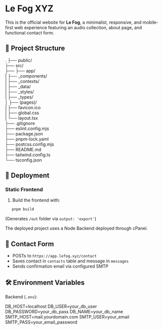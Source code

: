 # Le Fog XYZ

This is the official website for **Le Fog**, a minimalist, responsive, and mobile-first web experience featuring an audio collection, about page, and functional contact form.

## 📁 Project Structure

.
├── public/  
├── src/  
├── ├── app/  
|       ├── _components/  
|       ├── _contexts/  
|       ├── _data/  
|       ├── _styles/  
|       ├── _types/  
│       ├── (pages)/  
|       ├── favicon.ico  
|       ├── global.css  
|       └── layout.tsx  
├── .gitignore  
├── eslint.config.mjs  
├── package.json  
├── pnpm-lock.yaml  
├── postcss.config.mjs  
├── README.md  
├── tailwind.config.ts  
└──  tsconfig.json  

## 🚀 Deployment

### Static Frontend

1. Build the frontend with:

```sh
   pnpm build
```

(Generates `/out` folder via `output: 'export'`)

The deployed project uses a Node Backend deployed through cPanel.

## 💬 Contact Form

- POSTs to `https://app.lefog.xyz/contact`
- Saves contact in `contacts` table and message in `messages`
- Sends confirmation email via configured SMTP

## 🛠 Environment Variables

Backend (`.env`):

DB_HOST=localhost
DB_USER=your_db_user
DB_PASSWORD=your_db_pass
DB_NAME=your_db_name
SMTP_HOST=mail.yourdomain.com
SMTP_USER=your_email
SMTP_PASS=your_email_password

